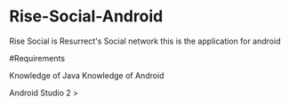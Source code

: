# Rise-Social-Android
Rise Social is Resurrect's Social network this is the application for android

#Requirements

Knowledge of Java
Knowledge of Android

Android Studio 2 >
